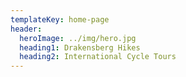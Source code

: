 ```yaml
---
templateKey: home-page
header:
  heroImage: ../img/hero.jpg
  heading1: Drakensberg Hikes
  heading2: International Cycle Tours
---
```

